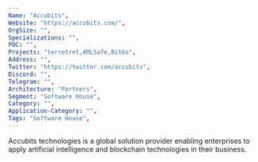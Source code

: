 ```yaml
---
Name: "Accubits",
Website: "https://accubits.com/", 
OrgSize: "",
Specializations: "",
POC: "",
Projects: "terretret,AMLSafe,BitGo",
Address: "",
Twitter: "https://twitter.com/accubits", 
Discord: "",
Telegram: "",
Architecture: "Partners",
Segment: "Software House",
Category: "",
Application-Category: "",
Tags: "Software House",
---
```

<!--lang:en--> 
Accubits technologies is a global solution provider enabling enterprises to apply artificial intelligence and blockchain technologies in their business.
<!--lang:es--]
Accubits technologies es un proveedor de soluciones global que permite a las empresas aplicar tecnologías de inteligencia artificial y blockchain en sus negocios.
<!--lang:de--]
Accubits Technologies ist ein globaler Lösungsanbieter, der es Unternehmen ermöglicht, künstliche Intelligenz und Blockchain-Technologien in ihrem Geschäft einzusetzen.
<!--lang:fr--]
Accubits technologies est un fournisseur mondial de solutions permettant aux entreprises d'appliquer les technologies d'intelligence artificielle et de blockchain dans leur entreprise.
<!--lang:pl--]
Accubits Technologies jest globalnym dostawcą rozwiązań umożliwiających przedsiębiorstwom zastosowanie technologii sztucznej inteligencji i blockchain w ich biznesie.
<!--lang:uk--]
Accubits technology — це глобальний постачальник рішень, що дозволяє підприємствам застосовувати технології штучного інтелекту та блокчейн у своєму бізнесі.
[!--lang:*--> 